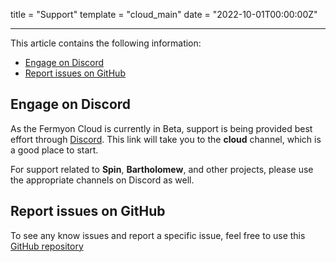 title = "Support"
template = "cloud_main"
date = "2022-10-01T00:00:00Z"

---

This article contains the following information:

- [Engage on Discord](#engage-on-discord)
- [Report issues on GitHub](#report-issues-on-github)

## Engage on Discord

As the Fermyon Cloud is currently in Beta, support is being provided best effort through [Discord](https://discord.gg/P4Cx7xUbJu). This link will take you to the **cloud** channel, which is a good place to start.

For support related to **Spin**, **Bartholomew**, and other projects, please use the appropriate channels on Discord as well.

## Report issues on GitHub

To see any know issues and report a specific issue, feel free to use this [GitHub repository]([https://github.com/fermyon/cloud-issues)
